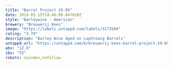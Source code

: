 ```yaml
---
title: "Barrel Project 19.05"
date: 2019-05-15T14:46:06.847018Z
style: "Barleywine - American"
brewery: "Brouwerij Kees"
image: "https://labels.untappd.com/labels/3173504"
rating: "3.79"
description: "Barley Wine Aged on Laphroaig Barrels"
untappd_url: "https://untappd.com/b/brouwerij-kees-barrel-project-19-05/3173504"
abv: "12.0"
ibu: "55"
robots: noindex,nofollow
---
```


